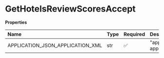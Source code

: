 # GetHotelsReviewScoresAccept

**Properties**

| Name                             | Type | Required | Description                         |
| :------------------------------- | :--- | :------- | :---------------------------------- |
| APPLICATION_JSON_APPLICATION_XML | str  | ✅       | "application/json, application/xml" |

<!-- This file was generated by liblab | https://liblab.com/ -->
